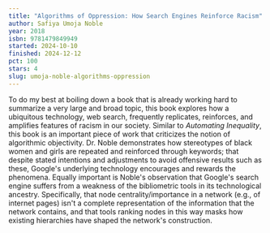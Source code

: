 ```yaml
---
title: "Algorithms of Oppression: How Search Engines Reinforce Racism"
author: Safiya Umoja Noble
year: 2018
isbn: 9781479849949
started: 2024-10-10
finished: 2024-12-12
pct: 100
stars: 4
slug: umoja-noble-algorithms-oppression
---
```


To do my best at boiling down a book that is already working hard to summarize a very large and broad topic, this book explores how a ubiquitous technology, web search, frequently replicates, reinforces, and amplifies features of racism in our society. Similar to <em>Automating Inequality</em>, this book is an important piece of work that criticizes the notion of algorithmic objectivity. Dr. Noble demonstrates how stereotypes of black women and girls are repeated and reinforced through keywords; that despite stated intentions and adjustments to avoid offensive results such as these, Google's underlying technology encourages and rewards the phenomena. Equally important is Noble's observation that Google's search engine suffers from a weakness of the bibliometric tools in its technological ancestry. Specifically, that node centrality/importance in a network (e.g., of internet pages) isn't a complete representation of the information that the network contains, and that tools ranking nodes in this way masks how existing hierarchies have shaped the network's construction.

